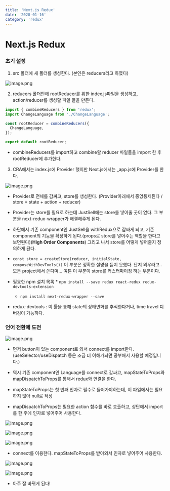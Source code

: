 ```yaml
---
title: 'Next.js Redux'
date: '2020-01-16'
category: 'redux'
---
```


# Next.js Redux

### 초기 설정

1. src 폴더에 새 폴더를 생성한다. (본인은 reducers라고 하였다)

![image.png](https://images.velog.io/post-images/jotang/f813a560-37ca-11ea-bb09-11c18ce8f4d2/image.png)

2. reducers 폴더안에 rootReducer를 위한 index.js파일을 생성하고, action/reducer를 생성할 파일 들을 만든다.

```jsx
import { combineReducers } from 'redux';
import ChangeLanguage from './ChangeLanguage';

const rootReducer = combineReducers({
  ChangeLanguage,
});

export default rootReducer;
```

- combineReducers를 import하고 combine할 reducer 파일들을 import 한 후 rootReducer에 추가한다.

3. CRA에서는 index.js에 Provider 했지만 Next.js에서는 \_app.js에 Provider를 한다.

![image.png](https://images.velog.io/post-images/jotang/0a496660-37cc-11ea-8da2-011fbbd980d3/image.png)

- Provider로 전체를 감싸고, store를 생성한다. (Provider아래에서 중앙통제된다 / store = state + action + reducer)

- Provider는 store를 필요로 하는데 JustSell에는 store를 넣어줄 곳이 없다. 그 부분을 next-redux-wrapper가 해결해주게 된다.

- 하단에서 기존 component인 JustSell을 withRedux으로 감싸게 되고, 기존 component의 기능을 확장하게 된다.(props로 store를 넣어주는 역할을 한다고 보면된다)(**High Order Components**) 그리고 나서 store를 어떻게 넣어줄지 정의하게 된다.

- `const store = createStore(reducer, initialState, composeWithDevTools())`
  이 부분은 정확한 설명을 듣지 못했다. 단지 외우라고..모든 project에서 쓴다며...
  여튼 이 부분이 store를 커스터마이징 하는 부분이다.

- 필요한 npm 설치 목록 \* `npm install --save redux react-redux redux-devtools-extension`
  - `npm install next-redux-wrapper --save`
- redux-devtools : 이 툴을 통해 state의 상태변화를 추적한다거나, time travel 디버깅이 가능하다.

### 언어 전환에 도전

![image.png](https://images.velog.io/post-images/jotang/902d3060-37cf-11ea-bb09-11c18ce8f4d2/image.png)

- 먼저 button이 있는 component로 와서 connect를 import한다.(useSelector/useDispatch 등은 조금 더 이해가되면 공부해서 사용할 예정입니다.)

- 역시 기존 component인 Language를 connect로 감싸고, mapStateToProps와 mapDispatchToProps를 통해서 redux와 연결을 한다.

- mapStateToProps는 첫 번째 인자로 필수로 들어가야하는데, 이 파일에서는 필요하지 않아 null로 작성

- mapDispatchToProps는 필요한 action 함수를 바로 호출하고, 상단에서 import를 한 후에 인자로 넣어주어 사용한다.

![image.png](https://images.velog.io/post-images/jotang/d5a3ef30-37cf-11ea-8da2-011fbbd980d3/image.png)

![image.png](https://images.velog.io/post-images/jotang/f316d820-37cf-11ea-bb09-11c18ce8f4d2/image.png)

![image.png](https://images.velog.io/post-images/jotang/02eaa9c0-37d0-11ea-bb09-11c18ce8f4d2/image.png)

- connect를 이용한다. mapStateToProps를 받아와서 인자로 넣어주어 사용한다.

![image.png](https://images.velog.io/post-images/jotang/59b2b270-37d0-11ea-bb09-11c18ce8f4d2/image.png)

![image.png](https://images.velog.io/post-images/jotang/7c61a240-37d0-11ea-8da2-011fbbd980d3/image.png)

- 아주 잘 바뀌게 된다!
